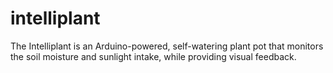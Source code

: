 # intelliplant
The Intelliplant is an Arduino-powered, self-watering plant pot that monitors the soil moisture and sunlight intake, while providing visual feedback.
